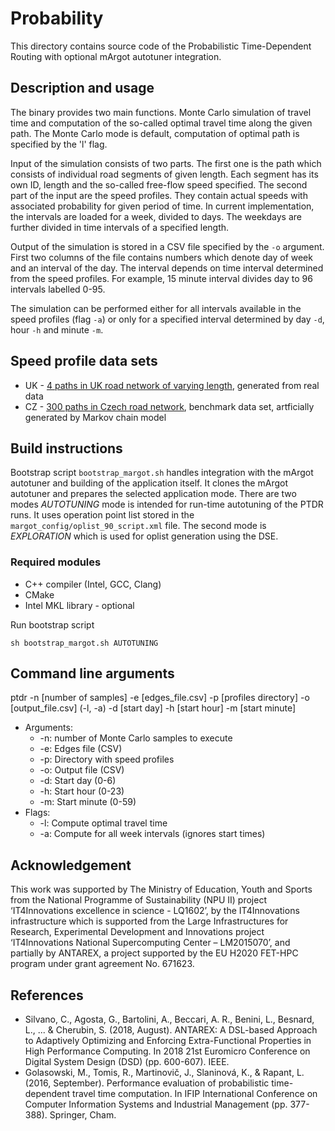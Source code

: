 # Probability
This directory contains source code of the Probabilistic Time-Dependent Routing with optional mArgot autotuner integration.

## Description and usage
The binary provides two main functions. Monte Carlo simulation of travel time and computation of the so-called optimal travel time along the given path. The Monte Carlo mode is default, computation of optimal path is specified by the 'l' flag.

Input of the simulation consists of two parts. The first one is the path which consists of individual road segments of given length. Each segment has its own ID, length and the so-called free-flow speed specified. The second part of the input are the speed profiles. They contain actual speeds with associated probability for given period of time. In current implementation, the intervals are loaded for a week, divided to days. The weekdays are further divided in time intervals of a specified length.

Output of the simulation is stored in a CSV file specified by the `-o` argument. First two columns of the file contains numbers which denote day of week and an interval of the day. The interval depends on time interval determined from the speed profiles. For example, 15 minute interval divides day to 96 intervals labelled 0-95.

The simulation can be performed either for all intervals available in the speed profiles (flag `-a`) or only for a specified interval determined by day `-d`, hour `-h` and minute `-m`.

## Speed profile data sets
* UK - [4 paths in UK road network of varying length](ExampleData/SpeedProfiles/probability_uk), generated from real data
* CZ - [300 paths in Czech road network](ExampleData/SpeedProfiles/benchmark), benchmark data set, artficially generated by Markov chain model


## Build instructions
Bootstrap script ```bootstrap_margot.sh``` handles integration with the mArgot autotuner and building of the application itself. 
It clones the mArgot autotuner and prepares the  selected application mode. There are two modes _AUTOTUNING_ mode is intended for 
run-time autotuning of the PTDR runs. It uses operation point list stored in the ```margot_config/oplist_90_script.xml``` file. 
The second mode is _EXPLORATION_ which is used for oplist generation using the DSE.

### Required modules
* C++ compiler (Intel, GCC, Clang)
* CMake
* Intel MKL library - optional

Run bootstrap script
```
sh bootstrap_margot.sh AUTOTUNING
```

## Command line arguments
ptdr -n [number of samples] -e [edges_file.csv] -p [profiles directory] -o [output_file.csv] (-l, -a) -d [start day] -h [start hour] -m [start minute]

* Arguments:
	* -n: number of Monte Carlo samples to execute
	* -e: Edges file (CSV)
	* -p: Directory with speed profiles
	* -o: Output file (CSV)
	* -d: Start day (0-6)
	* -h: Start hour (0-23)
	* -m: Start minute (0-59)
* Flags:
	* -l: Compute optimal travel time
	* -a: Compute for all week intervals (ignores start times)

## Acknowledgement
This work was supported by The Ministry of Education, Youth and Sports from the National Programme of Sustainability (NPU II) project ‘IT4Innovations excellence in science - LQ1602’, by the IT4Innovations infrastructure which is supported from the Large Infrastructures for Research, Experimental Development and Innovations project ‘IT4Innovations National Supercomputing Center – LM2015070’, and partially by ANTAREX, a project supported by the EU H2020 FET-HPC program under grant agreement  No. 671623.

## References
- Silvano, C., Agosta, G., Bartolini, A., Beccari, A. R., Benini, L., Besnard, L., ... & Cherubin, S. (2018, August). ANTAREX: A DSL-based Approach to Adaptively Optimizing and Enforcing Extra-Functional Properties in High Performance Computing. In 2018 21st Euromicro Conference on Digital System Design (DSD) (pp. 600-607). IEEE.
- Golasowski, M., Tomis, R., Martinovič, J., Slaninová, K., & Rapant, L. (2016, September). Performance evaluation of probabilistic time-dependent travel time computation. In IFIP International Conference on Computer Information Systems and Industrial Management (pp. 377-388). Springer, Cham.
